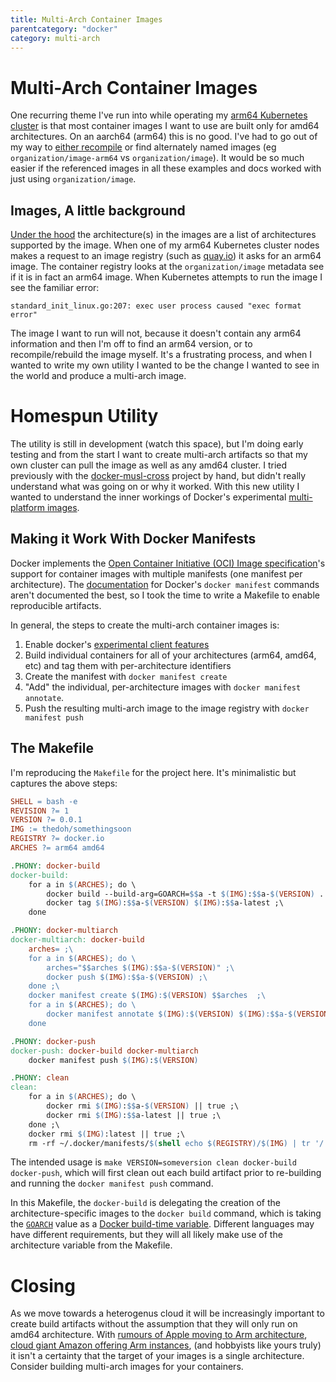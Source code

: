 ```yaml
---
title: Multi-Arch Container Images
parentcategory: "docker"
category: multi-arch
---
```


# Multi-Arch Container Images

One recurring theme I've run into while operating my [arm64 Kubernetes cluster](../kubernetes/rock64-cluster.html) is that most container images I want to use are built only for amd64 architectures. On an aarch64 (arm64) this is no good. I've had to go out of my way to [either recompile](../kubernetes/tektoncd-pipeline.html) or find alternately named images (eg `organization/image-arm64` vs `organization/image`). It would be so much easier if the referenced images in all these examples and docs worked with just using `organization/image`. 

## Images, A little background

[Under the hood](https://github.com/opencontainers/image-spec/blob/master/image-index.md) the architecture(s) in the images are a list of architectures supported by the image. When one of my arm64 Kubernetes cluster nodes makes a request to an image registry (such as [quay.io](https://quay.io)) it asks for an arm64 image. The container registry looks at the `organization/image` metadata see if it is in fact an arm64 image. When Kubernetes attempts to run the image I see the familiar error:

    standard_init_linux.go:207: exec user process caused "exec format error"

The image I want to run will not, because it doesn't contain any arm64 information and then I'm off to find an arm64 version, or to recompile/rebuild the image myself. It's a frustrating process, and when I wanted to write my own utility I wanted to be the change I wanted to see in the world and produce a multi-arch image.

# Homespun Utility

The utility is still in development (watch this space), but I'm doing early testing and from the start I want to create multi-arch artifacts so that my own cluster can pull the image as well as any amd64 cluster. I tried previously with the [docker-musl-cross](./docker-musl-cross.html) project by hand, but didn't really understand what was going on or why it worked. With this new utility I wanted to understand the inner workings of Docker's experimental [multi-platform images](https://blog.docker.com/2017/09/docker-official-images-now-multi-platform/).

## Making it Work With Docker Manifests

Docker implements the [Open Container Initiative (OCI) Image specification](https://github.com/opencontainers/image-spec/blob/master/spec.md)'s support for container images with multiple manifests (one manifest per architecture). The [documentation](https://docs.docker.com/engine/reference/commandline/manifest/) for Docker's `docker manifest` commands aren't documented the best, so I took the time to write a Makefile to enable reproducible artifacts.

In general, the steps to create the multi-arch container images is:

1. Enable docker's [experimental client features](https://docs.docker.com/engine/reference/commandline/cli/#configuration-files)
2. Build individual containers for all of your architectures (arm64, amd64, etc) and tag them with per-architecture identifiers
3. Create the manifest with `docker manifest create`
4. "Add" the individual, per-architecture images with `docker manifest annotate`.
5. Push the resulting multi-arch image to the image registry with `docker manifest push`

## The Makefile

I'm reproducing the `Makefile` for the project here. It's minimalistic but captures the above steps:

```Makefile
SHELL = bash -e
REVISION ?= 1
VERSION ?= 0.0.1
IMG := thedoh/somethingsoon
REGISTRY ?= docker.io
ARCHES ?= arm64 amd64

.PHONY: docker-build
docker-build:
	for a in $(ARCHES); do \
		docker build --build-arg=GOARCH=$$a -t $(IMG):$$a-$(VERSION) . ;\
		docker tag $(IMG):$$a-$(VERSION) $(IMG):$$a-latest ;\
	done

.PHONY: docker-multiarch
docker-multiarch: docker-build
	arches= ;\
	for a in $(ARCHES); do \
		arches="$$arches $(IMG):$$a-$(VERSION)" ;\
		docker push $(IMG):$$a-$(VERSION) ;\
	done ;\
	docker manifest create $(IMG):$(VERSION) $$arches  ;\
	for a in $(ARCHES); do \
		docker manifest annotate $(IMG):$(VERSION) $(IMG):$$a-$(VERSION) --os linux --arch $$a ;\
	done

.PHONY: docker-push
docker-push: docker-build docker-multiarch
	docker manifest push $(IMG):$(VERSION)

.PHONY: clean
clean:
	for a in $(ARCHES); do \
		docker rmi $(IMG):$$a-$(VERSION) || true ;\
		docker rmi $(IMG):$$a-latest || true ;\
	done ;\
	docker rmi $(IMG):latest || true ;\
	rm -rf ~/.docker/manifests/$(shell echo $(REGISTRY)/$(IMG) | tr '/' '_')-$(VERSION) || true
```

The intended usage is `make VERSION=someversion clean docker-build docker-push`, which will first clean out each build artifact prior to re-building and running the `docker manifest push` command.

In this Makefile, the `docker-build` is delegating the creation of the architecture-specific images to the `docker build` command, which is taking the [`GOARCH`](https://golang.org/pkg/runtime/#pkg-constants) value as a [Docker build-time variable](https://docs.docker.com/engine/reference/commandline/build/#set-build-time-variables---build-arg). Different languages may have different requirements, but they will all likely make use of the architecture variable from the Makefile.

# Closing

As we move towards a heterogenus cloud it will be increasingly important to create build artifacts without the assumption that they will only run on amd64 architecture. With [rumours of Apple moving to Arm architecture](https://www.macrumors.com/2019/02/21/apple-custom-arm-based-chips-2020/), [cloud giant Amazon offering Arm instances](https://aws.amazon.com/about-aws/whats-new/2018/11/introducing-amazon-ec2-a1-instances/), (and hobbyists like yours truly) it isn't a certainty that the target of your images is a single architecture. Consider building multi-arch images for your containers.